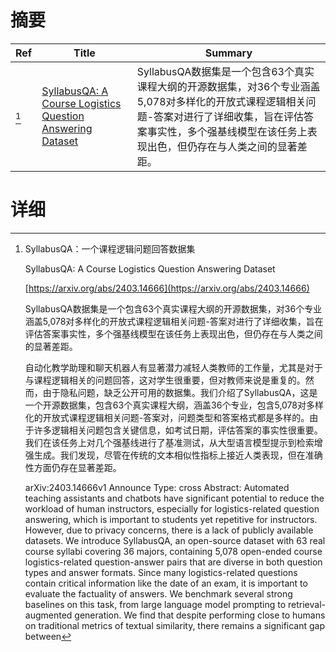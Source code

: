 # 摘要

| Ref | Title | Summary |
| --- | --- | --- |
| [^1] | [SyllabusQA: A Course Logistics Question Answering Dataset](https://arxiv.org/abs/2403.14666) | SyllabusQA数据集是一个包含63个真实课程大纲的开源数据集，对36个专业涵盖5,078对多样化的开放式课程逻辑相关问题-答案对进行了详细收集，旨在评估答案事实性，多个强基线模型在该任务上表现出色，但仍存在与人类之间的显著差距。 |

# 详细

[^1]: SyllabusQA：一个课程逻辑问题回答数据集

    SyllabusQA: A Course Logistics Question Answering Dataset

    [https://arxiv.org/abs/2403.14666](https://arxiv.org/abs/2403.14666)

    SyllabusQA数据集是一个包含63个真实课程大纲的开源数据集，对36个专业涵盖5,078对多样化的开放式课程逻辑相关问题-答案对进行了详细收集，旨在评估答案事实性，多个强基线模型在该任务上表现出色，但仍存在与人类之间的显著差距。

    

    自动化教学助理和聊天机器人有显著潜力减轻人类教师的工作量，尤其是对于与课程逻辑相关的问题回答，这对学生很重要，但对教师来说是重复的。然而，由于隐私问题，缺乏公开可用的数据集。我们介绍了SyllabusQA，这是一个开源数据集，包含63个真实课程大纲，涵盖36个专业，包含5,078对多样化的开放式课程逻辑相关问题-答案对，问题类型和答案格式都是多样的。由于许多逻辑相关问题包含关键信息，如考试日期，评估答案的事实性很重要。我们在该任务上对几个强基线进行了基准测试，从大型语言模型提示到检索增强生成。我们发现，尽管在传统的文本相似性指标上接近人类表现，但在准确性方面仍存在显著差距。

    arXiv:2403.14666v1 Announce Type: cross  Abstract: Automated teaching assistants and chatbots have significant potential to reduce the workload of human instructors, especially for logistics-related question answering, which is important to students yet repetitive for instructors. However, due to privacy concerns, there is a lack of publicly available datasets. We introduce SyllabusQA, an open-source dataset with 63 real course syllabi covering 36 majors, containing 5,078 open-ended course logistics-related question-answer pairs that are diverse in both question types and answer formats. Since many logistics-related questions contain critical information like the date of an exam, it is important to evaluate the factuality of answers. We benchmark several strong baselines on this task, from large language model prompting to retrieval-augmented generation. We find that despite performing close to humans on traditional metrics of textual similarity, there remains a significant gap between
    

